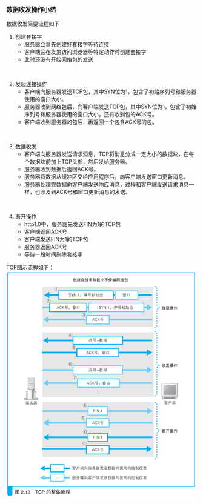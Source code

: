 ### 数据收发操作小结

数据收发简要流程如下

1. 创建套接字
    - 服务器会事先创建好套接字等待连接
    - 客户端会在发生访问浏览器等特定动作时创建套接字
    - 此时还没有开始网络包的发送
<br>

2. 发起连接操作
    - 客户端向服务器发送TCP包，其中SYN位为1，包含了初始序列号和服务器使用的窗口大小。
    - 服务器收到网络包后，向客户端发送TCP包，其中SYN位为1，包含了初始序列号和服务器使用的窗口大小，还有收到包的ACK号。
    - 客户端收到服务器的包后，再返回一个包含ACK号的包。
<br>

3. 数据收发
    - 客户端向服务器发送请求消息，TCP将消息分成一定大小的数据块，在每个数据块前加上TCP头部，然后发给服务器。
    - 服务器收到数据后返回ACK号。
    - 服务器将数据从缓冲区交给应用程序后，向客户端发送窗口更新消息。
    - 服务器处理完数据向客户端发送响应消息，过程和客户端发送请求消息一样，也涉及到ACK号和窗口更新消息的发送。
<br>

4. 断开操作
    - http1.0中，服务器先发送FIN为1的TCP包
    - 客户端返回ACK号
    - 客户端发送FIN为1的TCP包
    - 服务器返回ACK号
    - 等待一段时间删除套接字

TCP图示流程如下：
![TCP流程](img/image30.png)


